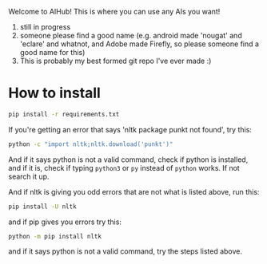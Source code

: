 Welcome to AIHub! This is where you can use any AIs you want!
1. still in progress
2. someone please find a good name (e.g. android made 'nougat' and 'eclare' and whatnot, and Adobe made Firefly, so please someone find a good name for this)
3. This is probably my best formed git repo I've ever made :)

# How to install
```bash
pip install -r requirements.txt
```

If you're getting an error that says 'nltk package punkt not found', try this:
```bash
python -c "import nltk;nltk.download('punkt')"
```
And if it says python is not a valid command, check if python is installed, and if it is, check if typing `python3` or `py` instead of `python` works. If not search it up.

And if nltk is giving you odd errors that are not what is listed above, run this:
```bash
pip install -U nltk
```
and if pip gives you errors try this:
```bash
python -m pip install nltk
```
and if it says python is not a valid command, try the steps listed above.
